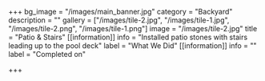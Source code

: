 +++
bg_image = "/images/main_banner.jpg"
category = "Backyard"
description = ""
gallery = ["/images/tile-2.jpg", "/images/tile-1.jpg", "/images/tile-2.png", "/images/tile-1.png"]
image = "/images/tile-2.jpg"
title = "Patio & Stairs"
[[information]]
info = "Installed patio stones with stairs leading up to the pool deck"
label = "What We Did"
[[information]]
info = ""
label = "Completed on"

+++
